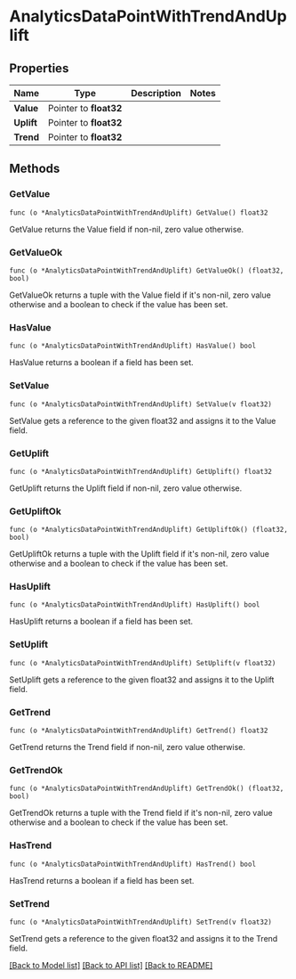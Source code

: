 # AnalyticsDataPointWithTrendAndUplift

## Properties

Name | Type | Description | Notes
------------ | ------------- | ------------- | -------------
**Value** | Pointer to **float32** |  | 
**Uplift** | Pointer to **float32** |  | 
**Trend** | Pointer to **float32** |  | 

## Methods

### GetValue

`func (o *AnalyticsDataPointWithTrendAndUplift) GetValue() float32`

GetValue returns the Value field if non-nil, zero value otherwise.

### GetValueOk

`func (o *AnalyticsDataPointWithTrendAndUplift) GetValueOk() (float32, bool)`

GetValueOk returns a tuple with the Value field if it's non-nil, zero value otherwise
and a boolean to check if the value has been set.

### HasValue

`func (o *AnalyticsDataPointWithTrendAndUplift) HasValue() bool`

HasValue returns a boolean if a field has been set.

### SetValue

`func (o *AnalyticsDataPointWithTrendAndUplift) SetValue(v float32)`

SetValue gets a reference to the given float32 and assigns it to the Value field.

### GetUplift

`func (o *AnalyticsDataPointWithTrendAndUplift) GetUplift() float32`

GetUplift returns the Uplift field if non-nil, zero value otherwise.

### GetUpliftOk

`func (o *AnalyticsDataPointWithTrendAndUplift) GetUpliftOk() (float32, bool)`

GetUpliftOk returns a tuple with the Uplift field if it's non-nil, zero value otherwise
and a boolean to check if the value has been set.

### HasUplift

`func (o *AnalyticsDataPointWithTrendAndUplift) HasUplift() bool`

HasUplift returns a boolean if a field has been set.

### SetUplift

`func (o *AnalyticsDataPointWithTrendAndUplift) SetUplift(v float32)`

SetUplift gets a reference to the given float32 and assigns it to the Uplift field.

### GetTrend

`func (o *AnalyticsDataPointWithTrendAndUplift) GetTrend() float32`

GetTrend returns the Trend field if non-nil, zero value otherwise.

### GetTrendOk

`func (o *AnalyticsDataPointWithTrendAndUplift) GetTrendOk() (float32, bool)`

GetTrendOk returns a tuple with the Trend field if it's non-nil, zero value otherwise
and a boolean to check if the value has been set.

### HasTrend

`func (o *AnalyticsDataPointWithTrendAndUplift) HasTrend() bool`

HasTrend returns a boolean if a field has been set.

### SetTrend

`func (o *AnalyticsDataPointWithTrendAndUplift) SetTrend(v float32)`

SetTrend gets a reference to the given float32 and assigns it to the Trend field.


[[Back to Model list]](../README.md#documentation-for-models) [[Back to API list]](../README.md#documentation-for-api-endpoints) [[Back to README]](../README.md)


